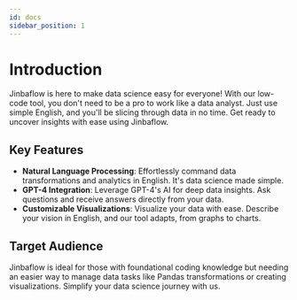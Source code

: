 ```yaml
---
id: docs
sidebar_position: 1
---
```


# Introduction

Jinbaflow is here to make data science easy for everyone! With our low-code tool, you don't need to be a pro to work like a data analyst. Just use simple English, and you'll be slicing through data in no time. Get ready to uncover insights with ease using Jinbaflow.

## Key Features

- **Natural Language Processing**: Effortlessly command data transformations and analytics in English. It's data science made simple.
- **GPT-4 Integration**: Leverage GPT-4's AI for deep data insights. Ask questions and receive answers directly from your data.
- **Customizable Visualizations**: Visualize your data with ease. Describe your vision in English, and our tool adapts, from graphs to charts.

## Target Audience

Jinbaflow is ideal for those with foundational coding knowledge but needing an easier way to manage data tasks like Pandas transformations or creating visualizations. Simplify your data science journey with us.
